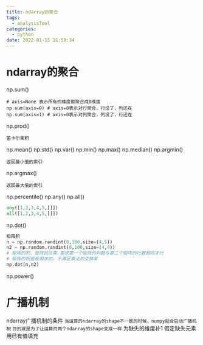 ```yaml
---
title: ndarray的聚合
tags:
  - analysisTool
categories:
  - python
date: 2022-01-15 21:50:34
---
```


# ndarray的聚合
np.sum()
```
# axis=None 表示所有的维度都聚合成0维度
np.sum(axis=0) # axis=0表示对行聚合，行没了，列还在
np.sum(axis=1) # axis=0表示对列聚合，列没了，行还在
```
np.prod()
```
笛卡尔乘积
```
np.mean()
np.std()
np.var()
np.min()
np.max()
np.median()
np.argmin()
```
返回最小值的索引
```
np.argmax()
```
返回最大值的索引
```
np.percentile()
np.any()
np.all()
```python
any([1,2,3,4,5,[]])
all([1,2,3,4,5,[]])
```
np.dot()
```python
矩阵积
n = np.random.randint(0,100,size=(4,5))
n2 = np.random.randint(0,100,size=(4,4))
# 矩阵的积，矩阵的点乘.要求第一个矩阵的列数与第二个矩阵的行数相同才行
# 矩阵的积是有顺序的，不满足乘法的交换率
np.dot(n,n2)
```
np.power() 
# 广播机制
ndarray广播机制的条件
`当运算的ndarray的shape不一致的时候，numpy就会启动广播机制`
`目的就是为了让运算的两个ndarray的shape变成一样`
	为缺失的维度补1
	假定缺失元素用已有值填充



